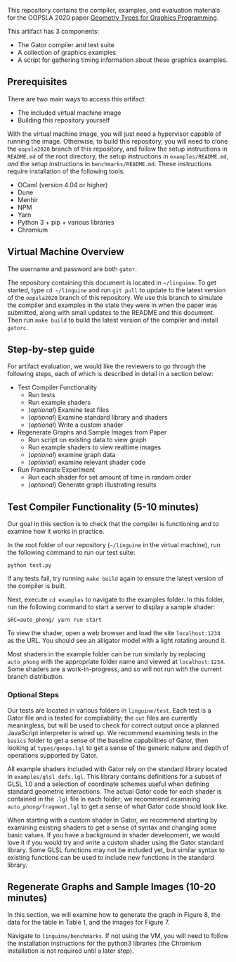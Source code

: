 This repository contains the compiler, examples, and evaluation materials for the OOPSLA 2020 paper [Geometry Types for Graphics Programming](https://www.cs.cornell.edu/~dgeisler/oopsla2020.pdf).

This artifact has 3 components:
* The Gator compiler and test suite
* A collection of graphics examples
* A script for gathering timing information about these graphics examples.

## Prerequisites

There are two main ways to access this artifact:

* The included virtual machine image
* Building this repository yourself

With the virtual machine image, you will just need a hypervisor capable of running the image.  Otherwise, to build this repository, you will need to clone the `oopsla2020` branch of this repository, and follow the setup instructions in `README.md` of the root directory, the setup instructions in `examples/README.md`, _and_ the setup instructions in `benchmarks/README.md`.  These instructions require installation of the following tools:

* OCaml (version 4.04 or higher)
* Dune
* Menhir
* NPM
* Yarn
* Python 3 + pip + various libraries
* Chromium

## Virtual Machine Overview

The username and password are both `gator`.

The repository containing this document is located in `~/linguine`.  To get started, type `cd ~/linguine` and run `git pull` to update to the latest version of the `oopsla2020` branch of this repository.  We use this branch to simulate the compiler and examples in the state they were in when the paper was submitted, along with small updates to the README and this document.  Then run `make build` to build the latest version of the compiler and install `gatorc`.

## Step-by-step guide

For artifact evaluation, we would like the reviewers to go through the following steps, each of which is described in detail in a section below:

* Test Compiler Functionality
  - Run tests
  - Run example shaders
  - (_optional_) Examine test files
  - (_optional_) Examine standard library and shaders
  - (_optional_) Write a custom shader
* Regenerate Graphs and Sample Images from Paper
  - Run script on existing data to view graph
  - Run example shaders to view realtime images
  - (_optional_) examine graph data
  - (_optional_) examine relevant shader code
* Run Framerate Experiment
  - Run each shader for set amount of time in random order
  - (_optional_) Generate graph illustrating results

## Test Compiler Functionality (5-10 minutes)

Our goal in this section is to check that the compiler is functioning and to examine how it works in practice. 

In the root folder of our repository (`~/linguine` in the virtual machine), run the following command to run our test suite:
```
python test.py
```
If any tests fail, try running `make build` again to ensure the latest version of the compiler is built.

Next, execute `cd examples` to navigate to the examples folder.  In this folder, run the following command to start a server to display a sample shader:
```
SRC=auto_phong/ yarn run start
```
To view the shader, open a web browser and load the site `localhost:1234` as the URL.  You should see an alligator model with a light rotating around it.

Most shaders in the example folder can be run similarly by replacing `auto_phong` with the appropriate folder name and viewed at `localhost:1234`.  Some shaders are a work-in-progress, and so will not run with the current branch distribution.

### Optional Steps

Our tests are located in various folders in `linguine/test`.  Each test is a Gator file and is tested for compilability; the `out` files are currently meaningless, but will be used to check for correct output once a planned JavaScript interpreter is wired up.  We recommend examining tests in the `basics` folder to get a sense of the baseline capabilities of Gator, then looking at `types/geops.lgl` to get a sense of the generic nature and depth of operations supported by Gator.

All example shaders included with Gator rely on the standard library located in `examples/glsl_defs.lgl`.  This library contains definitions for a subset of GLSL 1.0 and a selection of coordinate schemes useful when defining standard geometric interactions.  The actual Gator code for each shader is contained in the `.lgl` file in each folder; we recommend examining `auto_phong/fragment.lgl` to get a sense of what Gator code should look like.

When starting with a custom shader in Gator, we recommend starting by examining existing shaders to get a sense of syntax and changing some basic values.  If you have a background in shader development, we would love it if you would try and write a custom shader using the Gator standard library.  Some GLSL functions may not be included yet, but similar syntax to existing functions can be used to include new functions in the standard library.

## Regenerate Graphs and Sample Images (10-20 minutes)

In this section, we will examine how to generate the graph in Figure 8, the data for the table in Table 1, and the images for Figure 7.

Navigate to `linguine/benchmarks`.  If not using the VM, you will need to follow the installation instructions for the python3 libraries (the Chromium installation is not required until a later step).  